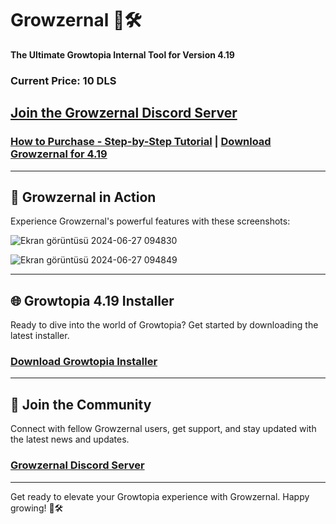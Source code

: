 # Growzernal 🌟🛠️
**The Ultimate Growtopia Internal Tool for Version 4.19**

### Current Price: **10 DLS**

## [Join the Growzernal Discord Server](https://discord.gg/SfUQG7ryxF)

### [How to Purchase - Step-by-Step Tutorial](https://discord.com/channels/1237858709724467230/1251499847861927936/1251502410002595952) | [Download Growzernal for 4.19](https://link-center.net/1184418/growzernal)

---

## 📸 Growzernal in Action
Experience Growzernal's powerful features with these screenshots:

![Ekran görüntüsü 2024-06-27 094830](https://github.com/kizetf/Growzernal/assets/135320386/9a29cca9-efb2-4c14-8219-ab98e1734e70)

![Ekran görüntüsü 2024-06-27 094849](https://github.com/kizetf/Growzernal/assets/135320386/8a6b312e-b235-4e68-b33a-1118066de284)

---

## 🌐 Growtopia 4.19 Installer
Ready to dive into the world of Growtopia? Get started by downloading the latest installer.

### [Download Growtopia Installer](https://ubistatic-a.akamaihd.net/0098/594764/GrowtopiaInstaller.exe)

---

## 🎉 Join the Community
Connect with fellow Growzernal users, get support, and stay updated with the latest news and updates.

### [Growzernal Discord Server](https://discord.gg/SfUQG7ryxF)

---

Get ready to elevate your Growtopia experience with Growzernal. Happy growing! 🌟🛠️
